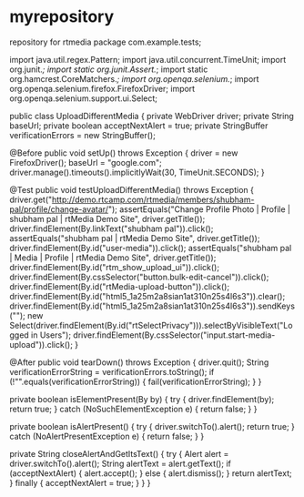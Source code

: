 # myrepository
repository for rtmedia
package com.example.tests;

import java.util.regex.Pattern;
import java.util.concurrent.TimeUnit;
import org.junit.*;
import static org.junit.Assert.*;
import static org.hamcrest.CoreMatchers.*;
import org.openqa.selenium.*;
import org.openqa.selenium.firefox.FirefoxDriver;
import org.openqa.selenium.support.ui.Select;

public class UploadDifferentMedia {
  private WebDriver driver;
  private String baseUrl;
  private boolean acceptNextAlert = true;
  private StringBuffer verificationErrors = new StringBuffer();

  @Before
  public void setUp() throws Exception {
    driver = new FirefoxDriver();
    baseUrl = "google.com";
    driver.manage().timeouts().implicitlyWait(30, TimeUnit.SECONDS);
  }

  @Test
  public void testUploadDifferentMedia() throws Exception {
    driver.get("http://demo.rtcamp.com/rtmedia/members/shubham-pal/profile/change-avatar/");
    assertEquals("Change Profile Photo | Profile | shubham pal | rtMedia Demo Site", driver.getTitle());
    driver.findElement(By.linkText("shubham pal")).click();
    assertEquals("shubham pal | rtMedia Demo Site", driver.getTitle());
    driver.findElement(By.id("user-media")).click();
    assertEquals("shubham pal | Media | Profile | rtMedia Demo Site", driver.getTitle());
    driver.findElement(By.id("rtm_show_upload_ui")).click();
    driver.findElement(By.cssSelector("button.bulk-edit-cancel")).click();
    driver.findElement(By.id("rtMedia-upload-button")).click();
    driver.findElement(By.id("html5_1a25m2a8sian1at310n25s4l6s3")).clear();
    driver.findElement(By.id("html5_1a25m2a8sian1at310n25s4l6s3")).sendKeys("");
    new Select(driver.findElement(By.id("rtSelectPrivacy"))).selectByVisibleText("Logged in Users");
    driver.findElement(By.cssSelector("input.start-media-upload")).click();
  }

  @After
  public void tearDown() throws Exception {
    driver.quit();
    String verificationErrorString = verificationErrors.toString();
    if (!"".equals(verificationErrorString)) {
      fail(verificationErrorString);
    }
  }

  private boolean isElementPresent(By by) {
    try {
      driver.findElement(by);
      return true;
    } catch (NoSuchElementException e) {
      return false;
    }
  }

  private boolean isAlertPresent() {
    try {
      driver.switchTo().alert();
      return true;
    } catch (NoAlertPresentException e) {
      return false;
    }
  }

  private String closeAlertAndGetItsText() {
    try {
      Alert alert = driver.switchTo().alert();
      String alertText = alert.getText();
      if (acceptNextAlert) {
        alert.accept();
      } else {
        alert.dismiss();
      }
      return alertText;
    } finally {
      acceptNextAlert = true;
    }
  }
}
